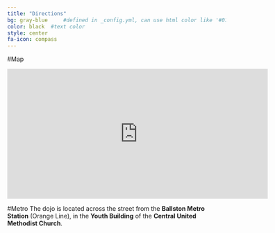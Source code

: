 ```yaml
---
title: "Directions"
bg: gray-blue     #defined in _config.yml, can use html color like '#010101'
color: black  #text color
style: center
fa-icon: compass
---
```

#Map
<style>
.maps iframe{
    pointer-events: none;
}
</style>
<div class='embed-container maps'>
    <div class="responsive-iframe-container">
    <iframe   src="https://www.google.com/maps/embed?pb=!1m14!1m8!1m3!1d776.4549911238006!2d-77.11092010185241!3d38.88236070343589!3m2!1i1024!2i768!4f13.1!3m3!1m2!1s0x0000000000000000%3A0x5affd7c39d8e35ac!2sCentral+United+Methodist+Church!5e0!3m2!1sen!2sus!4v1424045382229" width="600" height="300" frameborder="0" style="border:0"></iframe>
    </div>
</div>


#Metro
The dojo is located across the street from the **Ballston Metro Station** (Orange Line), in the **Youth Building** of the **Central United Methodist Church**.
